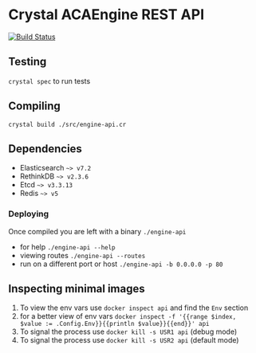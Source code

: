 # Crystal ACAEngine REST API

[![Build Status](https://travis-ci.org/aca-labs/crystal-engine-rest-api.svg?branch=master)](https://travis-ci.org/aca-labs/crystal-engine-rest-api)

## Testing

`crystal spec` to run tests

## Compiling

`crystal build ./src/engine-api.cr`

## Dependencies

- Elasticsearch `~> v7.2`
- RethinkDB `~> v2.3.6`
- Etcd `~> v3.3.13`
- Redis `~> v5`

### Deploying

Once compiled you are left with a binary `./engine-api`

* for help `./engine-api --help`
* viewing routes `./engine-api --routes`
* run on a different port or host `./engine-api -b 0.0.0.0 -p 80`

## Inspecting minimal images

1. To view the env vars use `docker inspect api` and find the `Env` section
2. for a better view of env vars `docker inspect -f '{{range $index, $value := .Config.Env}}{{println $value}}{{end}}' api`
3. To signal the process use `docker kill -s USR1 api` (debug mode)
4. To signal the process use `docker kill -s USR2 api` (default mode)
